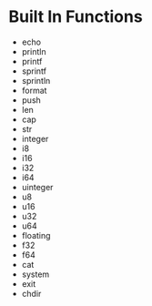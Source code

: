 # Built In Functions

- echo
- println
- printf
- sprintf
- sprintln
- format
- push
- len
- cap
- str
- integer
- i8
- i16
- i32
- i64
- uinteger
- u8
- u16
- u32
- u64
- floating
- f32
- f64
- cat
- system
- exit
- chdir
